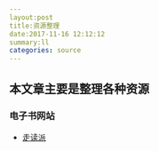```yaml
---
layout:post
title:资源整理
date:2017-11-16 12:12:12
summary:ll
categories: source
---
```




## 本文章主要是整理各种资源

### 电子书网站

* [走读派][1]


[1]:http://www.zoudupai.com/